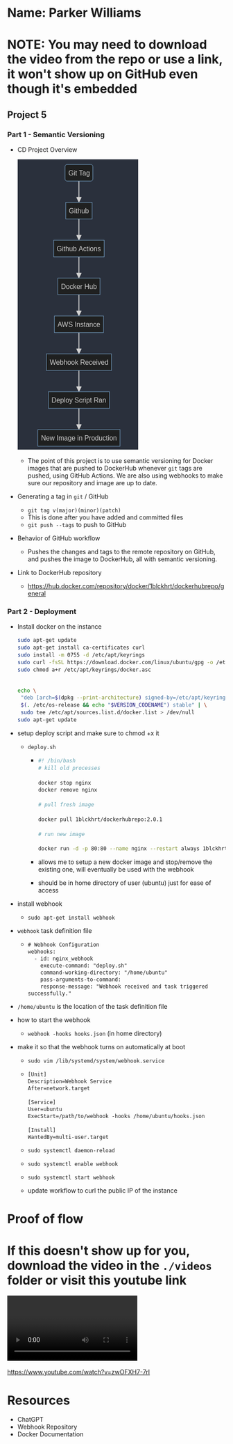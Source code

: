 # Name: Parker Williams

# NOTE: You may need to download the video from the repo or use a link, it won't show up on GitHub even though it's embedded

## Project 5

### Part 1 - Semantic Versioning

- CD Project Overview

  ![alt text](./images/diagram.png)

  - The point of this project is to use semantic versioning for Docker images that are pushed to DockerHub whenever `git` tags are pushed, using GitHub Actions. We are also using webhooks to make sure our repository and image are up to date.

- Generating a tag in `git` / GitHub

  - `git tag v(major)(minor)(patch)`
  - This is done after you have added and committed files
  - `git push --tags` to push to GitHub

- Behavior of GitHub workflow

  - Pushes the changes and tags to the remote repository on GitHub, and pushes the image to DockerHub, all with semantic versioning.

- Link to DockerHub repository

  - https://hub.docker.com/repository/docker/1blckhrt/dockerhubrepo/general

### Part 2 - Deployment

- Install docker on the instance

  ```bash
  sudo apt-get update
  sudo apt-get install ca-certificates curl
  sudo install -m 0755 -d /etc/apt/keyrings
  sudo curl -fsSL https://download.docker.com/linux/ubuntu/gpg -o /etc/apt/keyrings/docker.asc
  sudo chmod a+r /etc/apt/keyrings/docker.asc
  ```

  ```bash

  echo \
   "deb [arch=$(dpkg --print-architecture) signed-by=/etc/apt/keyrings/docker.asc] https://download.docker.com/linux/ubuntu \
   $(. /etc/os-release && echo "$VERSION_CODENAME") stable" | \
   sudo tee /etc/apt/sources.list.d/docker.list > /dev/null
  sudo apt-get update
  ```

- setup deploy script and make sure to chmod +x it

  - `deploy.sh`

    - ```bash
      #! /bin/bash
      # kill old processes

      docker stop nginx
      docker remove nginx

      # pull fresh image

      docker pull 1blckhrt/dockerhubrepo:2.0.1

      # run new image

      docker run -d -p 80:80 --name nginx --restart always 1blckhrt/dockerhubrepo:2.0.1
      ```

    - allows me to setup a new docker image and stop/remove the existing one, will eventually be used with the webhook

    - should be in home directory of user (ubuntu) just for ease of access

- install webhook

  - `sudo apt-get install webhook`

- `webhook` task definition file
  - ```
    # Webhook Configuration
    webhooks:
      - id: nginx_webhook
        execute-command: "deploy.sh"
        command-working-directory: "/home/ubuntu"
        pass-arguments-to-command:
        response-message: "Webhook received and task triggered successfully."
    ```
- `/home/ubuntu` is the location of the task definition file

- how to start the webhook

  - `webhook -hooks hooks.json` (in home directory)

- make it so that the webhook turns on automatically at boot

  - `sudo vim /lib/systemd/system/webhook.service`
  - ```
    [Unit]
    Description=Webhook Service
    After=network.target

    [Service]
    User=ubuntu
    ExecStart=/path/to/webhook -hooks /home/ubuntu/hooks.json

    [Install]
    WantedBy=multi-user.target
    ```

  - `sudo systemctl daemon-reload`
  - `sudo systemctl enable webhook`
  - `sudo systemctl start webhook`

  - update workflow to curl the public IP of the instance

# Proof of flow

# If this doesn't show up for you, download the video in the `./videos` folder or visit this youtube link

<video controls src="./videos/test.mp4" title="Test video"></video>

https://www.youtube.com/watch?v=zwOFXH7-7rI

# Resources

- ChatGPT
- Webhook Repository
- Docker Documentation
